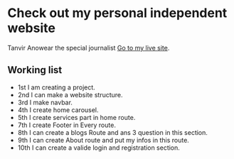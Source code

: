 # Check out my personal independent website

Tanvir Anowear the special journalist [Go to my live site](https://fuoad-saeed.web.app/).

## Working list

* 1st I am creating a project.
* 2nd I can make a website structure. 
* 3rd I make navbar.
* 4th I create home carousel.
* 5th I create services part in home route.
* 7th I create Footer in Every route.
* 8th I can create a blogs Route and ans 3 question in this section.
* 9th I can create About route and put my infos in this route.
* 10th I can create a valide login and registration section.
